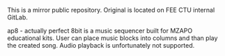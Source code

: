 This is a mirror public repository. Original is located on FEE CTU internal GitLab.

ap8 - actually perfect 8bit is a music sequencer built for MZAPO educational kits. User can place music blocks into columns and than play the created song. Audio playback is unfortunately not supported.
